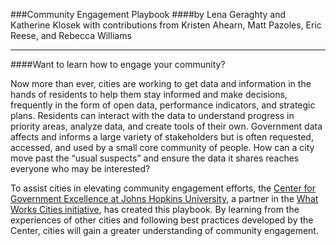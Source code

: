 ###Community Engagement Playbook
####by Lena Geraghty and Katherine Klosek
with contributions from Kristen Ahearn, Matt Pazoles, Eric Reese, and Rebecca Williams

----

####Want to learn how to engage your community?

Now more than ever, cities are working to get data and information in the hands of residents to help them stay informed and make decisions, frequently in the form of open data, performance indicators, and strategic plans. Residents can interact with the data to understand progress in priority areas, analyze data, and create tools of their own. Government data affects and informs a large variety of stakeholders but is often requested, accessed, and used by a small core community of people. How can a city move past the “usual suspects” and ensure the data it shares reaches everyone who may be interested?

To assist cities in elevating community engagement efforts, the [Center for Government Excellence at Johns Hopkins University](http://govex.jhu.edu/), a partner in the [What Works Cities initiative](http://www.whatworkscities.org/), has created this playbook. By learning from the experiences of other cities and following best practices developed by the Center, cities will gain a greater understanding of community engagement.